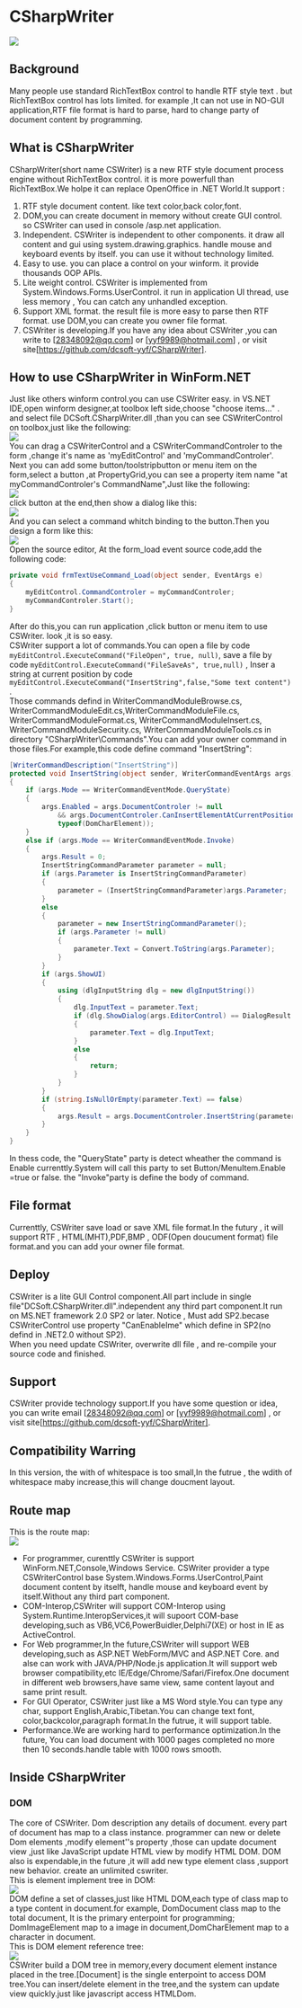# CSharpWriter
<img src="https://raw.githubusercontent.com/dcsoft-yyf/CSharpWriter/main/snapshort.png"/>

## Background
 Many people use standard RichTextBox control to handle RTF style text . but RichTextBox control has lots limited. for example ,It can not use in NO-GUI application,RTF file format is hard to parse, hard to change party of document content by programming.
 
## What is CSharpWriter
 CSharpWriter(short name CSWriter) is a new RTF style document process engine without RichTextBox control. it is more powerfull than RichTextBox.We holpe it can replace OpenOffice in .NET World.It support :
1. RTF style document content. like text color,back color,font.
2. DOM,you can create document in memory without create GUI control. so CSWriter can used in console /asp.net application.
3. Independent. CSWriter is independent to other components. it draw all content and gui using system.drawing.graphics. handle mouse and keyboard events by itself. you can use it without technology limited.
4. Easy to use. you can place a control on your winform. it provide thousands OOP APIs.
5. Lite weight control. CSWriter is implemented from System.Windows.Forms.UserControl. it run in application UI thread, use less memory , You can catch any unhandled exception.
6. Support XML format. the result file is more easy to parse then RTF format. use DOM,you can create you owner file format.
7. CSWriter is developing.If you have any idea about CSWriter ,you can write to [28348092@qq.com] or [yyf9989@hotmail.com] , or visit site[https://github.com/dcsoft-yyf/CSharpWriter].

## How to use CSharpWriter in WinForm.NET
 Just like others winform control.you can use CSWriter easy. in VS.NET IDE,open winform designer,at toolbox left side,choose "choose items..." . and select file DCSoft.CSharpWriter.dll ,than you can see CSWriterControl on toolbox,just like the following:
<br /><img src="https://raw.githubusercontent.com/dcsoft-yyf/CSharpWriter/main/about.files/dcimg_39226.jpg" />
<br />   You can drag a CSWriterControl and a CSWriterCommandControler to the form ,change it's name as 'myEditControl' and 'myCommandControler'.
Next you can add some button/toolstripbutton or menu item on the form,select a button ,at PropertyGrid,you can see a property item name "at myCommandControler's CommandName",Just like the following:
<br /><img src="https://raw.githubusercontent.com/dcsoft-yyf/CSharpWriter/main/about.files/dcimg_39227.jpg" />
<br />click button at the end,then show a dialog like this:
<br /><img src="https://raw.githubusercontent.com/dcsoft-yyf/CSharpWriter/main/about.files/dcimg_39228.jpg" />
<br />  And you can select a command whitch binding to the button.Then you design a form like this:
<br /><img src="https://raw.githubusercontent.com/dcsoft-yyf/CSharpWriter/main/about.files/dcimg_39229.jpg" />
<br /> Open the source editor, At the form_load event source code,add the following code:
    
```C#
private void frmTextUseCommand_Load(object sender, EventArgs e)
{
    myEditControl.CommandControler = myCommandControler;
    myCommandControler.Start();
}
```
 After do this,you can run application ,click button or menu item to use CSWriter. look ,it is so easy.
<br /> CSWriter support a lot of commands.You can open a file by code `myEditControl.ExecuteCommand("FileOpen", true, null)`, save a file by code `myEditControl.ExecuteCommand("FileSaveAs", true,null)` , Inser a string at current position by code `myEditControl.ExecuteCommand("InsertString",false,"Some text content")` .
<br /> Those commands defind in WriterCommandModuleBrowse.cs, WriterCommandModuleEdit.cs,WriterCommandModuleFile.cs, WriterCommandModuleFormat.cs, WriterCommandModuleInsert.cs, WriterCommandModuleSecurity.cs, WriterCommandModuleTools.cs in directory "CSharpWriter\Commands".You can add your owner command in those files.For example,this code define command "InsertString":
     
```C#
[WriterCommandDescription("InsertString")]
protected void InsertString(object sender, WriterCommandEventArgs args)
{
    if (args.Mode == WriterCommandEventMode.QueryState)
    {
        args.Enabled = args.DocumentControler != null
            && args.DocumentControler.CanInsertElementAtCurrentPosition(
            typeof(DomCharElement));
    }
    else if (args.Mode == WriterCommandEventMode.Invoke)
    {
        args.Result = 0;
        InsertStringCommandParameter parameter = null;
        if (args.Parameter is InsertStringCommandParameter)
        {
            parameter = (InsertStringCommandParameter)args.Parameter;
        }
        else
        {
            parameter = new InsertStringCommandParameter();
            if (args.Parameter != null)
            {
                parameter.Text = Convert.ToString(args.Parameter);
            }
        }
        if (args.ShowUI)
        {
            using (dlgInputString dlg = new dlgInputString())
            {
                dlg.InputText = parameter.Text;
                if (dlg.ShowDialog(args.EditorControl) == DialogResult.OK)
                {
                    parameter.Text = dlg.InputText;
                }
                else
                {
                    return;
                }
            }
        }
        if (string.IsNullOrEmpty(parameter.Text) == false)
        {
            args.Result = args.DocumentControler.InsertString(parameter.Text);
        }
    }
}
```
 In thess code, the "QueryState" party is detect wheather the command is Enable currenttly.System will call this party to set Button/MenuItem.Enable =true or false. the "Invoke"party is define the body of command.
    
## File format
Currenttly, CSWriter save load or save XML file format.In the futury , it will support RTF , HTML(MHT),PDF,BMP , ODF(Open doucument format) file format.and you can add your owner file format.

## Deploy
CSWriter is a lite GUI Control component.All part include in single file"DCSoft.CSharpWriter.dll".independent any third part component.It run on MS.NET framework 2.0 SP2 or later. Notice , Must add SP2.becase CSWriterControl use property "CanEnableIme" which define in SP2(no defind in .NET2.0 without SP2).
<br /> When you need update CSWriter, overwrite dll file , and re-compile your source code and finished.
    
## Support
CSWriter provide technology support.If you have some question or idea, you can write email  [28348092@qq.com] or [yyf9989@hotmail.com] , or visit site[https://github.com/dcsoft-yyf/CSharpWriter].

## Compatibility Warring
In this version, the with of whitespace is too small,In the futrue , the wdith of whitespace maby increase,this will change doucment layout.

## Route map
This is the route map:
<br /><img src="https://raw.githubusercontent.com/dcsoft-yyf/CSharpWriter/main/about.files/dcimg_39230.jpg" />
- For programmer, curenttly CSWriter is support WinForm.NET,Console,Windows Service. CSWriter provider a type CSWriterControl base System.Windows.Forms.UserControl,Paint document content by itselft, handle mouse and keyboard event by itself.Without any third part component.
- COM-Interop,CSWriter will support COM-Interop using System.Runtime.InteropServices,it will supoort COM-base developing,such as VB6,VC6,PowerBuidler,Delphi7(XE) or host in IE as ActiveControl.
- For Web programmer,In the future,CSWriter will support WEB developing,such as ASP.NET WebForm/MVC and ASP.NET Core. and alse can work with JAVA/PHP/Node.js application.It will support web browser compatibility,etc IE/Edge/Chrome/Safari/Firefox.One document in different web browsers,have same view, same content layout and same print result.
- For GUI Operator, CSWriter just like a MS Word style.You can type any char, support English,Arabic,Tibetan.You can change text font, color,backcolor,paragraph format.In the futrue, it will support table.
- Performance.We are working hard to performance optimization.In the future, You can load document with 1000 pages completed no more then 10 seconds.handle table with 1000 rows smooth.
## Inside CSharpWriter
### DOM
   The core of CSWriter. Dom description any details of document. every part of document has map to a class instance. programmer can new or delete Dom elements ,modify element''s property ,those can update document view ,just like JavaScript update HTML view by modify HTML DOM. DOM also is expendable,in the future ,it will add new type element class ,support new behavior. create an unlimited cswriter.
<br />This is element implement tree in DOM:
<br /><img src="https://raw.githubusercontent.com/dcsoft-yyf/CSharpWriter/main/about.files/dcimg_39231.jpg" />
<br /> DOM define a set of classes,just like HTML DOM,each type of class map to a type content in document.for example, DomDocument class map to the total document, It is the primary enterpoint for programming; DomImageElement map to a image in document,DomCharElement map to a character in document.
<br />This is DOM element reference tree:
<br /><img src="https://raw.githubusercontent.com/dcsoft-yyf/CSharpWriter/main/about.files/dcimg_39232.jpg" />
<br />CSWriter build a DOM tree in memory,every document element instance placed in the tree.[Document] is the single enterpoint to access DOM tree.You can insert/delete element in the tree,and the system can update view quickly.just like javascript access HTMLDom.
